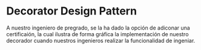 # Decorator Design Pattern

A nuestro ingeniero de pregrado, se la ha dado la opción de adiconar una certificaión, la cual ilustra de forma
gráfica la implementación de nuestro decorador cuando nuestros ingenieros realizar la funcionalidad de ingeniar.

